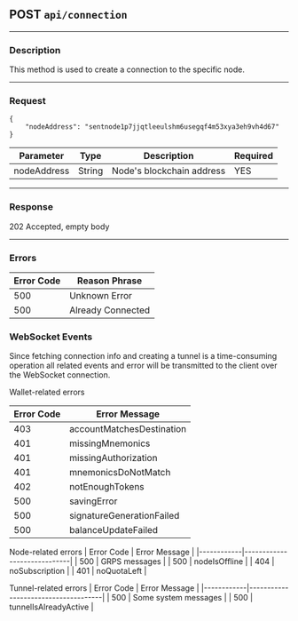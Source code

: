 ## POST `api/connection`

---

### Description

This method is used to create a connection to the specific node.

---

### Request

```
{
    "nodeAddress": "sentnode1p7jjqtleeulshm6usegqf4m53xya3eh9vh4d67"
}
```

| Parameter          | Type        | Description                     | Required |
|--------------------|-------------|---------------------------------|----------|
| nodeAddress       | String      | Node's blockchain address       | YES      |

---

### Response

202 Accepted, empty body

---

### Errors

| Error Code | Reason Phrase                       |
|------------|-------------------------------------|
| 500        | Unknown Error                       |
| 500        | Already Connected                   |

### WebSocket Events
Since fetching connection info and creating a tunnel is a time-consuming operation 
all related events and error will be transmitted to the client over the WebSocket connection.

Wallet-related errors
            
| Error Code | Error Message               |
|------------|-----------------------------|
| 403        | accountMatchesDestination   |
| 401        | missingMnemonics            |
| 401        | missingAuthorization        |
| 401        | mnemonicsDoNotMatch         |
| 402        | notEnoughTokens             |
| 500        | savingError                 |
| 500        | signatureGenerationFailed   |
| 500        | balanceUpdateFailed         |

Node-related errors
| Error Code | Error Message               |
|------------|-----------------------------|
| 500        | GRPS messages               |
| 500        | nodeIsOffline               |
| 404        | noSubscription              |
| 401        | noQuotaLeft                 |

Tunnel-related errors
| Error Code | Error Message                       |
|------------|-------------------------------------|
| 500        | Some system messages                |
| 500        | tunnelIsAlreadyActive               |
